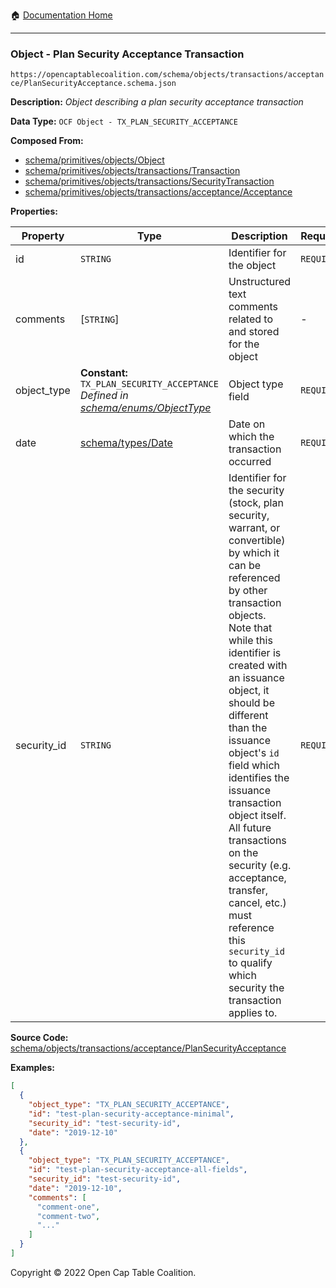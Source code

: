 :house: [Documentation Home](/README.md)

---

### Object - Plan Security Acceptance Transaction

`https://opencaptablecoalition.com/schema/objects/transactions/acceptance/PlanSecurityAcceptance.schema.json`

**Description:** _Object describing a plan security acceptance transaction_

**Data Type:** `OCF Object - TX_PLAN_SECURITY_ACCEPTANCE`

**Composed From:**

- [schema/primitives/objects/Object](/docs/schema/primitives/objects/Object.md)
- [schema/primitives/objects/transactions/Transaction](/docs/schema/primitives/objects/transactions/Transaction.md)
- [schema/primitives/objects/transactions/SecurityTransaction](/docs/schema/primitives/objects/transactions/SecurityTransaction.md)
- [schema/primitives/objects/transactions/acceptance/Acceptance](/docs/schema/primitives/objects/transactions/acceptance/Acceptance.md)

**Properties:**

| Property    | Type                                                                                                                     | Description                                                                                                                                                                                                                                                                                                                                                                                                                                                                                                 | Required   |
| ----------- | ------------------------------------------------------------------------------------------------------------------------ | ----------------------------------------------------------------------------------------------------------------------------------------------------------------------------------------------------------------------------------------------------------------------------------------------------------------------------------------------------------------------------------------------------------------------------------------------------------------------------------------------------------- | ---------- |
| id          | `STRING`                                                                                                                 | Identifier for the object                                                                                                                                                                                                                                                                                                                                                                                                                                                                                   | `REQUIRED` |
| comments    | [`STRING`]                                                                                                               | Unstructured text comments related to and stored for the object                                                                                                                                                                                                                                                                                                                                                                                                                                             | -          |
| object_type | **Constant:** `TX_PLAN_SECURITY_ACCEPTANCE`</br>_Defined in [schema/enums/ObjectType](/docs/schema/enums/ObjectType.md)_ | Object type field                                                                                                                                                                                                                                                                                                                                                                                                                                                                                           | `REQUIRED` |
| date        | [schema/types/Date](/docs/schema/types/Date.md)                                                                          | Date on which the transaction occurred                                                                                                                                                                                                                                                                                                                                                                                                                                                                      | `REQUIRED` |
| security_id | `STRING`                                                                                                                 | Identifier for the security (stock, plan security, warrant, or convertible) by which it can be referenced by other transaction objects. Note that while this identifier is created with an issuance object, it should be different than the issuance object's `id` field which identifies the issuance transaction object itself. All future transactions on the security (e.g. acceptance, transfer, cancel, etc.) must reference this `security_id` to qualify which security the transaction applies to. | `REQUIRED` |

**Source Code:** [schema/objects/transactions/acceptance/PlanSecurityAcceptance](/schema/objects/transactions/acceptance/PlanSecurityAcceptance.schema.json)

**Examples:**

```json
[
  {
    "object_type": "TX_PLAN_SECURITY_ACCEPTANCE",
    "id": "test-plan-security-acceptance-minimal",
    "security_id": "test-security-id",
    "date": "2019-12-10"
  },
  {
    "object_type": "TX_PLAN_SECURITY_ACCEPTANCE",
    "id": "test-plan-security-acceptance-all-fields",
    "security_id": "test-security-id",
    "date": "2019-12-10",
    "comments": [
      "comment-one",
      "comment-two",
      "..."
    ]
  }
]
```

Copyright © 2022 Open Cap Table Coalition.
